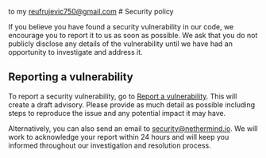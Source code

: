 to my reufrujevic750@gmail.com # Security policy

If you believe you have found a security vulnerability in our code, we encourage you to report it to us as soon as possible.
We ask that you do not publicly disclose any details of the vulnerability until we have had an opportunity to investigate and address it. 

## Reporting a vulnerability

To report a security vulnerability, go to [Report a vulnerability](https://github.com/NethermindEth/nethermind/security/advisories/new). This will create a draft advisory. Please provide as much detail as possible including steps to reproduce the issue and any potential impact it may have.

Alternatively, you can also send an email to security@nethermind.io. We will work to acknowledge your report within 24 hours and will keep you informed throughout our investigation and resolution process. 
